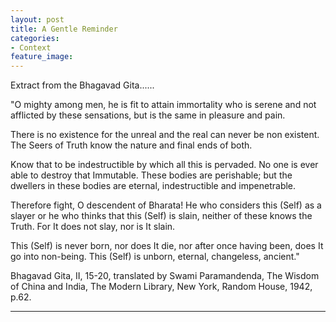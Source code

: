 ```yaml
---
layout: post
title: A Gentle Reminder
categories:
- Context
feature_image: 
---
```


Extract from the Bhagavad Gita......

"O mighty among men, he is fit to attain immortality who is serene and not afflicted by these sensations, but is the same in pleasure and pain. 

There is no existence for the unreal and the real can never be non existent. The Seers of Truth know the nature and final ends of both. 

Know that to be indestructible by which all this is pervaded. No one is ever able to destroy that Immutable. These bodies are perishable; but the dwellers in these bodies are eternal, indestructible and  impenetrable. 

Therefore fight, O descendent of Bharata! He who considers this (Self) as a slayer or he who thinks that this (Self) is slain, neither of these knows the Truth. For It does not slay, nor is It slain. 

This (Self) is never born, nor does It die, nor after once having been, does It go into non-being. This (Self) is unborn, eternal, changeless, ancient." 

Bhagavad Gita, II, 15-20, translated by Swami Paramandenda, The Wisdom of China and India, The Modern Library, New York, Random House, 1942, p.62.

---